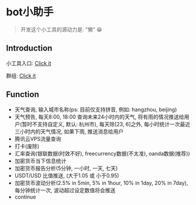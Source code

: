 # bot小助手

> 开发这个小工具的源动力是: "懒" 😁

## Introduction
  小工具入口: [Click it](https://t.me/mh5l7760_msg_bot)

  群组: [Click it](https://t.me/joinchat/WPfiERfoj6wzMGY5)

## Function
- 天气查询, 输入城市名称(ps: 目前仅支持拼音, 例如: hangzhou, beijing)
- 天气预告, 每天8:00, 18:00 查询未来24小时内的天气, 将有雨的情况推送给用户(暂时不支持自定义, 默认: 杭州市), 每天除[23, 6]之外, 每小时统计一次最近三小时内的天气情况, 如果下雨, 推送消息给用户
- 腾讯云VPS流量查询
- 打卡(废除)
- 汇率查询(银联数据(时效不好), freecurrency数据(不太准), oanda数据(推荐))
- 加密货币当下信息统计
- 加密货币报告分析(5分钟, 一小时, 一天, 七天)
- USDT/USD 比值推送, (大于1.05 或 小于0.95)
- 加密货币波动分析(2.5% in 5min, 5% in 1hour, 10% in 1day, 20% in 7day), 每分钟统计一次, 波动超过设定数值将会推送
- continue